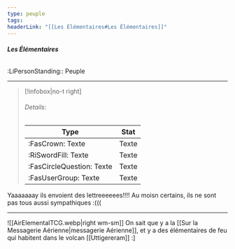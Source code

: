```yaml
---
type: peuple
tags:
headerLink: "[[Les Élémentaires#Les Élémentaires]]"
---
```

###### __Les Élémentaires__
<span class="sub2">:LiPersonStanding:: Peuple</span>
___
> [!infobox|no-t right]
> ###### Details:
> | Type | Stat |
> | ---- | ---- |
> | :FasCrown: Texte   | Texte |
> | :RiSwordFill: Texte   | Texte |
> | :FasCircleQuestion: Texte   | Texte |
> |  :FasUserGroup: Texte   | Texte |

Yaaaaaaay ils envoient des lettreeeeees!!!! Au moisn certains, ils ne sont pas tous aussi sympathiques :(((
 

***
![[AirElementalTCG.webp|right wm-sm]]
On sait que y a la [[Sur la Messagerie Aérienne|messagerie Aérienne]], et y a des élémentaires de feu qui habitent dans le volcan [[Uttigereram]] :]
